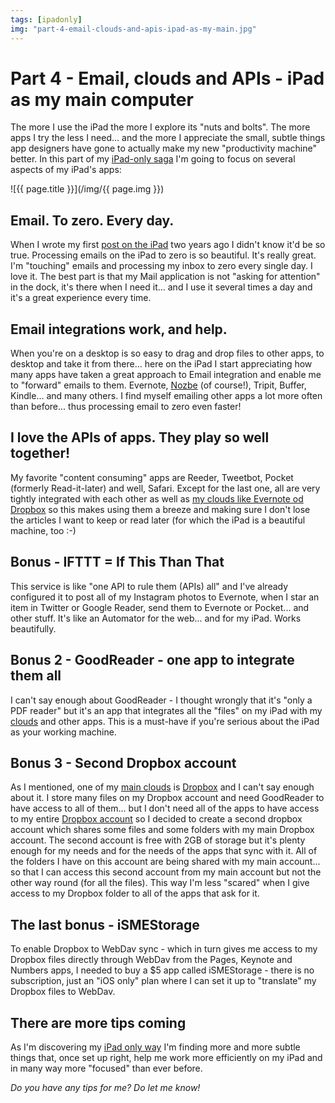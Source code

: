 ```yaml
---
tags: [ipadonly]
img: "part-4-email-clouds-and-apis-ipad-as-my-main.jpg"
---
```


# Part 4 - Email, clouds and APIs - iPad as my main computer


The more I use the iPad the more I explore its "nuts and bolts". The more apps I try the less I need... and the more I appreciate the small, subtle things app designers have gone to actually make my new "productivity machine" better. In this part of my [iPad-only saga](http://michaelnozbe.com/ipad-as-my-main-computer-prologue) I'm going to focus on several aspects of my iPad's apps:  


<!--More-->

![{{ page.title }}](/img/{{ page.img }})

## Email. To zero. Every day.

When I wrote my first [post on the iPad](http://michaelnozbe.com/7-ways-the-new-apple-ipad-will-increase-your) two years ago I didn't know it'd be so true. Processing emails on the iPad to zero is so beautiful. It's really great. I'm "touching" emails and processing my inbox to zero every single day. I love it. The best part is that my Mail application is not "asking for attention" in the dock, it's there when I need it... and I use it several times a day and it's a great experience every time.

## Email integrations work, and help.

When you're on a desktop is so easy to drag and drop files to other apps, to desktop and take it from there... here on the iPad I start appreciating how many apps have taken a great approach to Email integration and enable me to "forward" emails to them. Evernote, [Nozbe][n] (of course!), Tripit, Buffer, Kindle... and many others. I find myself emailing other apps a lot more often than before... thus processing email to zero even faster!

## I love the APIs of apps. They play so well together!

My favorite "content consuming" apps are Reeder, Tweetbot, Pocket (formerly Read-it-later) and well, Safari. Except for the last one, all are very tightly integrated with each other as well as [my clouds like Evernote od Dropbox](http://michaelnozbe.com/part-1-the-clouds-ipad-as-my-main-computer) so this makes using them a breeze and making sure I don't lose the articles I want to keep or read later (for which the iPad is a beautiful machine, too :-)

## Bonus - IFTTT = If This Than That

This service is like "one API to rule them (APIs) all" and I've already configured it to post all of my Instagram photos to Evernote, when I star an item in Twitter or Google Reader, send them to Evernote or Pocket... and other stuff. It's like an Automator for the web... and for my iPad. Works beautifully.

## Bonus 2 - GoodReader - one app to integrate them all

I can't say enough about GoodReader - I thought wrongly that it's "only a PDF reader" but it's an app that integrates all the "files" on my iPad with my [clouds](http://michaelnozbe.com/part-1-the-clouds-ipad-as-my-main-computer) and other apps. This is a must-have if you're serious about the iPad as your working machine.

## Bonus 3 - Second Dropbox account

As I mentioned, one of my [main clouds](http://michaelnozbe.com/part-1-the-clouds-ipad-as-my-main-computer) is [Dropbox](http://db.tt/kD7Liux) and I can't say enough about it. I store many files on my Dropbox account and need GoodReader to have access to all of them... but I don't need all of the apps to have access to my entire [Dropbox account](http://db.tt/kD7Liux) so I decided to create a second dropbox account which shares some files and some folders with my main Dropbox account. The second account is free with 2GB of storage but it's plenty enough for my needs and for the needs of the apps that sync with it. All of the folders I have on this account are being shared with my main account... so that I can access this second account from my main account but not the other way round (for all the files). This way I'm less "scared" when I give access to my Dropbox folder to all of the apps that ask for it.

## The last bonus - iSMEStorage

To enable Dropbox to WebDav sync - which in turn gives me access to my Dropbox files directly through WebDav from the Pages, Keynote and Numbers apps, I needed to buy a $5 app called iSMEStorage - there is no subscription, just an "iOS only" plan where I can set it up to "translate" my Dropbox files to WebDav.

## There are more tips coming

As I'm discovering my [iPad only way](http://michaelnozbe.com/ipad-as-my-main-computer-prologue) I'm finding more and more subtle things that, once set up right, help me work more efficiently on my iPad and in many way more "focused" than ever before.

_Do you have any tips for me? Do let me know!_


[n]: https://michael.gratis/nozbe